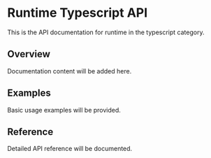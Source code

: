 # Runtime Typescript API

This is the API documentation for runtime in the typescript category.

## Overview

Documentation content will be added here.

## Examples

Basic usage examples will be provided.

## Reference

Detailed API reference will be documented.

